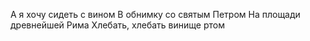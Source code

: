 
А я хочу сидеть с вином
В обнимку со святым Петром 
На площади древнейшей Рима
Хлебать, хлебать винище ртом